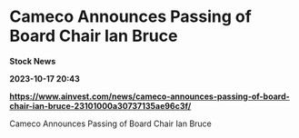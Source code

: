 # Cameco Announces Passing of Board Chair Ian Bruce
**Stock News**

**2023-10-17 20:43**

**https://www.ainvest.com/news/cameco-announces-passing-of-board-chair-ian-bruce-23101000a30737135ae96c3f/**

Cameco Announces Passing of Board Chair Ian Bruce